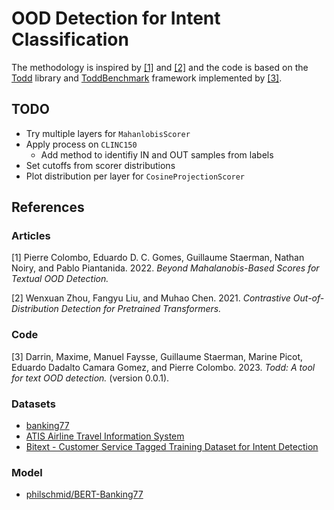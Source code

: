 # OOD Detection for Intent Classification 

The methodology is inspired by [[1]](#1) and [[2]](#2) and the code is based on the [Todd](https://github.com/icannos/Todd) library and [ToddBenchmark](https://github.com/icannos/ToddBenchmark) framework implemented by [[3]](#3).

## TODO

- Try multiple layers for `MahanlobisScorer`
- Apply process on `CLINC150`
    - Add method to identifiy IN and OUT samples from labels
- Set cutoffs from scorer distributions
- Plot distribution per layer for `CosineProjectionScorer`

## References

### Articles

<a id="1">[1]</a> 
Pierre Colombo, Eduardo D. C. Gomes, Guillaume Staerman, Nathan Noiry, and Pablo Piantanida. 2022. <em><span
class="nocase">Beyond Mahalanobis-Based Scores for Textual OOD Detection.</span></em>

<a id="2">[2]</a> 
Wenxuan Zhou, Fangyu Liu, and Muhao Chen. 2021. <em><span
class="nocase">Contrastive Out-of-Distribution Detection for Pretrained Transformers.</span></em>

### Code

<a id="3">[3]</a> 
Darrin, Maxime, Manuel Faysse, Guillaume Staerman, Marine Picot, Eduardo
Dadalto Camara Gomez, and Pierre Colombo. 2023. <em><span
class="nocase">Todd: A tool for text OOD detection.</span></em> (version
0.0.1).

### Datasets

- [banking77](https://huggingface.co/datasets/banking77)
- [ATIS Airline Travel Information System](https://www.kaggle.com/datasets/hassanamin/atis-airlinetravelinformationsystem) 
- [Bitext - Customer Service Tagged Training Dataset for Intent Detection](https://github.com/bitext/customer-support-intent-detection-training-dataset)

### Model

- [philschmid/BERT-Banking77](https://huggingface.co/philschmid/BERT-Banking77) 